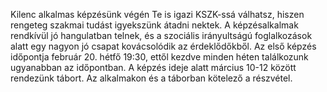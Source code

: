 Kilenc alkalmas képzésünk végén Te is igazi KSZK-ssá válhatsz, hiszen rengeteg szakmai tudást igyekszünk átadni nektek. A képzésalkalmak rendkívül jó hangulatban telnek, és a szociális irányultságú foglalkozások alatt egy nagyon jó csapat kovácsolódik az érdeklődőkből. Az első képzés időpontja február 20. hétfő 19:30, ettől kezdve minden héten találkozunk ugyanabban az időpontban. A képzés ideje alatt március 10-12 között rendezünk tábort. Az alkalmakon és a táborban kötelező a részvétel.
